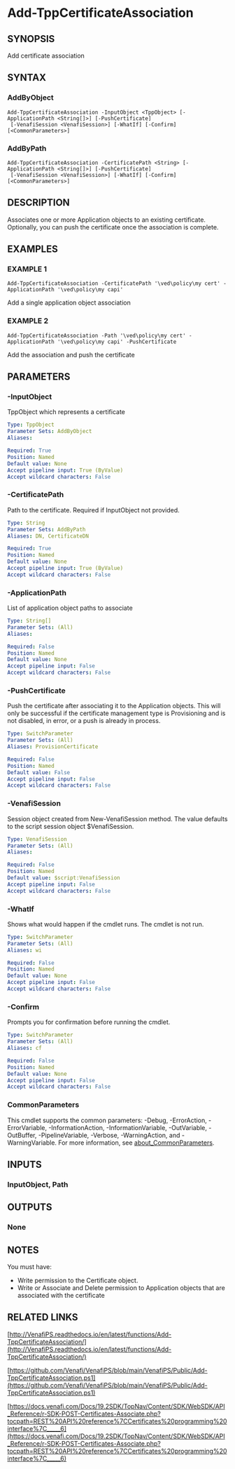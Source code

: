 # Add-TppCertificateAssociation

## SYNOPSIS
Add certificate association

## SYNTAX

### AddByObject
```
Add-TppCertificateAssociation -InputObject <TppObject> [-ApplicationPath <String[]>] [-PushCertificate]
 [-VenafiSession <VenafiSession>] [-WhatIf] [-Confirm] [<CommonParameters>]
```

### AddByPath
```
Add-TppCertificateAssociation -CertificatePath <String> [-ApplicationPath <String[]>] [-PushCertificate]
 [-VenafiSession <VenafiSession>] [-WhatIf] [-Confirm] [<CommonParameters>]
```

## DESCRIPTION
Associates one or more Application objects to an existing certificate.
Optionally, you can push the certificate once the association is complete.

## EXAMPLES

### EXAMPLE 1
```
Add-TppCertificateAssociation -CertificatePath '\ved\policy\my cert' -ApplicationPath '\ved\policy\my capi'
```

Add a single application object association

### EXAMPLE 2
```
Add-TppCertificateAssociation -Path '\ved\policy\my cert' -ApplicationPath '\ved\policy\my capi' -PushCertificate
```

Add the association and push the certificate

## PARAMETERS

### -InputObject
TppObject which represents a certificate

```yaml
Type: TppObject
Parameter Sets: AddByObject
Aliases:

Required: True
Position: Named
Default value: None
Accept pipeline input: True (ByValue)
Accept wildcard characters: False
```

### -CertificatePath
Path to the certificate.
Required if InputObject not provided.

```yaml
Type: String
Parameter Sets: AddByPath
Aliases: DN, CertificateDN

Required: True
Position: Named
Default value: None
Accept pipeline input: True (ByValue)
Accept wildcard characters: False
```

### -ApplicationPath
List of application object paths to associate

```yaml
Type: String[]
Parameter Sets: (All)
Aliases:

Required: False
Position: Named
Default value: None
Accept pipeline input: False
Accept wildcard characters: False
```

### -PushCertificate
Push the certificate after associating it to the Application objects.
This will only be successful if the certificate management type is Provisioning and is not disabled, in error, or a push is already in process.

```yaml
Type: SwitchParameter
Parameter Sets: (All)
Aliases: ProvisionCertificate

Required: False
Position: Named
Default value: False
Accept pipeline input: False
Accept wildcard characters: False
```

### -VenafiSession
Session object created from New-VenafiSession method.
The value defaults to the script session object $VenafiSession.

```yaml
Type: VenafiSession
Parameter Sets: (All)
Aliases:

Required: False
Position: Named
Default value: $script:VenafiSession
Accept pipeline input: False
Accept wildcard characters: False
```

### -WhatIf
Shows what would happen if the cmdlet runs.
The cmdlet is not run.

```yaml
Type: SwitchParameter
Parameter Sets: (All)
Aliases: wi

Required: False
Position: Named
Default value: None
Accept pipeline input: False
Accept wildcard characters: False
```

### -Confirm
Prompts you for confirmation before running the cmdlet.

```yaml
Type: SwitchParameter
Parameter Sets: (All)
Aliases: cf

Required: False
Position: Named
Default value: None
Accept pipeline input: False
Accept wildcard characters: False
```

### CommonParameters
This cmdlet supports the common parameters: -Debug, -ErrorAction, -ErrorVariable, -InformationAction, -InformationVariable, -OutVariable, -OutBuffer, -PipelineVariable, -Verbose, -WarningAction, and -WarningVariable. For more information, see [about_CommonParameters](http://go.microsoft.com/fwlink/?LinkID=113216).

## INPUTS

### InputObject, Path
## OUTPUTS

### None
## NOTES
You must have:
- Write permission to the Certificate object.
- Write or Associate and Delete permission to Application objects that are associated with the certificate

## RELATED LINKS

[http://VenafiPS.readthedocs.io/en/latest/functions/Add-TppCertificateAssociation/](http://VenafiPS.readthedocs.io/en/latest/functions/Add-TppCertificateAssociation/)

[https://github.com/Venafi/VenafiPS/blob/main/VenafiPS/Public/Add-TppCertificateAssociation.ps1](https://github.com/Venafi/VenafiPS/blob/main/VenafiPS/Public/Add-TppCertificateAssociation.ps1)

[https://docs.venafi.com/Docs/19.2SDK/TopNav/Content/SDK/WebSDK/API_Reference/r-SDK-POST-Certificates-Associate.php?tocpath=REST%20API%20reference%7CCertificates%20programming%20interface%7C_____6](https://docs.venafi.com/Docs/19.2SDK/TopNav/Content/SDK/WebSDK/API_Reference/r-SDK-POST-Certificates-Associate.php?tocpath=REST%20API%20reference%7CCertificates%20programming%20interface%7C_____6)

